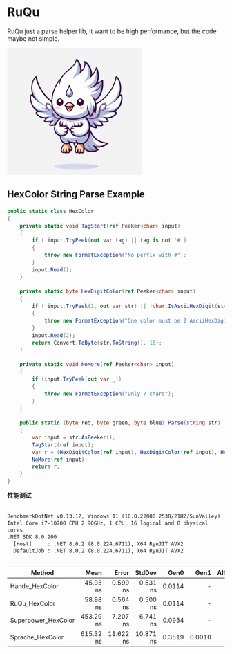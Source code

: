 # RuQu

RuQu just a parse helper lib, it want to be high performance, but the code maybe not simple.

![/doc/img/ruqu.png](https://raw.githubusercontent.com/fs7744/ruqu/main/doc/img/RuQu.png)

## HexColor String Parse Example

``` csharp
public static class HexColor
{
    private static void TagStart(ref Peeker<char> input)
    {
        if (!input.TryPeek(out var tag) || tag is not '#')
        {
            throw new FormatException("No perfix with #");
        }
        input.Read();
    }

    private static byte HexDigitColor(ref Peeker<char> input)
    {
        if (!input.TryPeek(2, out var str) || !char.IsAsciiHexDigit(str[0]) || !char.IsAsciiHexDigit(str[1]))
        {
            throw new FormatException("One color must be 2 AsciiHexDigit");
        }
        input.Read(2);
        return Convert.ToByte(str.ToString(), 16);
    }

    private static void NoMore(ref Peeker<char> input)
    {
        if (input.TryPeek(out var _))
        {
            throw new FormatException("Only 7 chars");
        }
    }

    public static (byte red, byte green, byte blue) Parse(string str)
    {
        var input = str.AsPeeker();
        TagStart(ref input);
        var r = (HexDigitColor(ref input), HexDigitColor(ref input), HexDigitColor(ref input));
        NoMore(ref input);
        return r;
    }
}
```

**性能测试**

```

BenchmarkDotNet v0.13.12, Windows 11 (10.0.22000.2538/21H2/SunValley)
Intel Core i7-10700 CPU 2.90GHz, 1 CPU, 16 logical and 8 physical cores
.NET SDK 8.0.200
  [Host]     : .NET 8.0.2 (8.0.224.6711), X64 RyuJIT AVX2
  DefaultJob : .NET 8.0.2 (8.0.224.6711), X64 RyuJIT AVX2


```

| Method              | Mean      | Error     | StdDev    | Gen0   | Gen1   | Allocated |
|-------------------- |----------:|----------:|----------:|-------:|-------:|----------:|
| Hande_HexColor      |  45.93 ns |  0.599 ns |  0.531 ns | 0.0114 |      - |      96 B |
| RuQu_HexColor       |  58.98 ns |  0.564 ns |  0.500 ns | 0.0114 |      - |      96 B |
| Superpower_HexColor | 453.29 ns |  7.207 ns |  6.741 ns | 0.0954 |      - |     800 B |
| Sprache_HexColor    | 615.32 ns | 11.622 ns | 10.871 ns | 0.3519 | 0.0010 |    2944 B |
